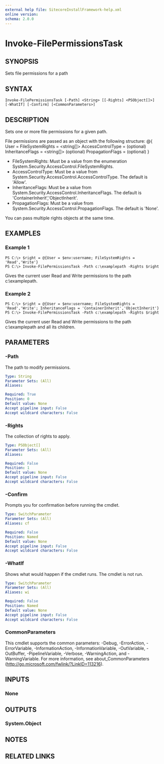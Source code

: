 ```yaml
---
external help file: SitecoreInstallFramework-help.xml
online version: 
schema: 2.0.0
---
```


# Invoke-FilePermissionsTask

## SYNOPSIS
Sets file permissions for a path

## SYNTAX

```
Invoke-FilePermissionsTask [-Path] <String> [[-Rights] <PSObject[]>] [-WhatIf] [-Confirm] [<CommonParameters>]
```

## DESCRIPTION
Sets one or more file permissions for a given path.

File permissions are passed as an object with the following structure:
@{
    User = <string>
    FileSystemRights = <string[]>
    AccessControlType = <string> (optional)
    InheritanceFlags = <string[]> (optional)
    PropagationFlags = <string> (optional)
}

- FileSystemRights: Must be a value from the enumeration System.Security.AccessControl.FileSystemRights.
- AccessControlType: Must be a value from System.Security.AccessControl.AccessControlType. The default is 'Allow'.
- InheritanceFlags: Must be a value from System.Security.AccessControl.InheritanceFlags. The default is 'ContainerInherit','ObjectInherit'.
- PropagationFlags: Must be a value from System.Security.AccessControl.PropagationFlags. The default is 'None'.

You can pass multiple rights objects at the same time.

## EXAMPLES

### Example 1
```
PS C:\> $right = @{User = $env:username; FileSystemRights = 'Read','Write'}
PS C:\> Invoke-FilePermissionsTask -Path c:\examplepath -Rights $right
```

Gives the current user Read and Write permissions to the path c:\examplepath.

### Example 2
```
PS C:\> $right = @{User = $env:username; FileSystemRights = 'Read','Write'; InheritanceFlags = 'ContainerInherit','ObjectInherit'}
PS C:\> Invoke-FilePermissionsTask -Path c:\examplepath -Rights $right
```

Gives the current user Read and Write permissions to the path c:\examplepath and all its children.

## PARAMETERS

### -Path
The path to modify permissions.

```yaml
Type: String
Parameter Sets: (All)
Aliases: 

Required: True
Position: 0
Default value: None
Accept pipeline input: False
Accept wildcard characters: False
```

### -Rights
The collection of rights to apply.

```yaml
Type: PSObject[]
Parameter Sets: (All)
Aliases: 

Required: False
Position: 1
Default value: None
Accept pipeline input: False
Accept wildcard characters: False
```

### -Confirm
Prompts you for confirmation before running the cmdlet.

```yaml
Type: SwitchParameter
Parameter Sets: (All)
Aliases: cf

Required: False
Position: Named
Default value: None
Accept pipeline input: False
Accept wildcard characters: False
```

### -WhatIf
Shows what would happen if the cmdlet runs.
The cmdlet is not run.

```yaml
Type: SwitchParameter
Parameter Sets: (All)
Aliases: wi

Required: False
Position: Named
Default value: None
Accept pipeline input: False
Accept wildcard characters: False
```

### CommonParameters
This cmdlet supports the common parameters: -Debug, -ErrorAction, -ErrorVariable, -InformationAction, -InformationVariable, -OutVariable, -OutBuffer, -PipelineVariable, -Verbose, -WarningAction, and -WarningVariable. For more information, see about_CommonParameters (http://go.microsoft.com/fwlink/?LinkID=113216).

## INPUTS

### None

## OUTPUTS

### System.Object

## NOTES

## RELATED LINKS

